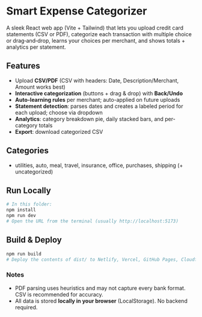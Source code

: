 # Smart Expense Categorizer

A sleek React web app (Vite + Tailwind) that lets you upload credit card statements (CSV or PDF), categorize each transaction with multiple choice or drag‑and‑drop, learns your choices per merchant, and shows totals + analytics per statement.

## Features
- Upload **CSV/PDF** (CSV with headers: Date, Description/Merchant, Amount works best)
- **Interactive categorization** (buttons + drag & drop) with **Back/Undo**
- **Auto-learning rules** per merchant; auto-applied on future uploads
- **Statement detection**: parses dates and creates a labeled period for each upload; choose via dropdown
- **Analytics**: category breakdown pie, daily stacked bars, and per-category totals
- **Export**: download categorized CSV

## Categories
- utilities, auto, meal, travel, insurance, office, purchases, shipping (+ uncategorized)

## Run Locally
```bash
# In this folder:
npm install
npm run dev
# Open the URL from the terminal (usually http://localhost:5173)
```

## Build & Deploy
```bash
npm run build
# Deploy the contents of dist/ to Netlify, Vercel, GitHub Pages, Cloudflare Pages, etc.
```

### Notes
- PDF parsing uses heuristics and may not capture every bank format. CSV is recommended for accuracy.
- All data is stored **locally in your browser** (LocalStorage). No backend required.
